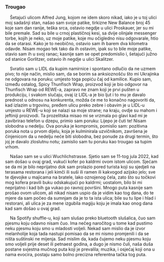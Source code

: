 ### Trougao

&nbsp;&nbsp;&nbsp;&nbsp;Šetajući ulicom Alfred Jung, kojom ne idem skoro nikad, iako je u toj ulici moj sadašnji stan, našao sam svoje patike, tirkizne New Balance broj 45 koje sam dan ranije, teška srca, ostavio negdje u ulici Proskauer, jer su mi bile premale. Sad su bile u crnoj plastičnoj kesi, sa dvije olinjale messenger torbe, kojih je neko, uz moje patike, koje mu očigledno nisu odgovarale, htio da se otarasi. Kako je to neobično, ostavio sam ih barem dva kilometra odavde. Nisam mogao tek tako da ih ostavim, ipak su to bile moje patike, stavio sam ih u svoj ranac; kasnije sam se opet predomislio i, šetajući južno od stanice Gorlitzer, ostavio ih negdje u ulici Skalitzer.

&nbsp;&nbsp;&nbsp;&nbsp;Svratio sam u LIDL da kupim namirnice i spontano odlučio da ne uzmem pivo; to nije način, mislio sam, da se borim sa anksioznošću što mi Ukrajinka ne odgovara na poruku; umjesto toga popiću čaj od kamilice. Kupio sam, između ostalog, Spicy Thunfisch Wrap, proizvod koji je bio odgovor na Thunfisch Wrap od REWE-a, zapravo ne znam koji je prvi pušten u produkciju, i svakom slučaju, ovaj iz LIDL-a je bio ljut i to mu je davalo prednost u odnosu na konkurenta, možda će me to konačno nagovoriti da, kad izlazim u trgovinu, pređem ulicu preko zebre i obavim je u LIDL-u umjesto u REWE-u koji se nalazi sa moje strane; na kraju, ovdje su mahom i jeftiniji proizvodi. Ta prozelitska misao mi se vrzmala po glavi kad mi je zavibrirao telefon u dzepu, primio sam poruku: Lijepo je čuti te! Nisam slobodna u nedelju. Ova poruka je kompromis, pomislio sam: pozitivna poruka nota u prvom dijelu, koja je kulminirala uzvičnikom, završena je činjenicom da u nedelju neće biti slobodna, bez ponude za drugi termin, što joj je davalo zloslutnu notu; zamislio sam tu poruku kao trougao sa tupim vrhom.

&nbsp;&nbsp;&nbsp;&nbsp;Našao sam se u ulici Wuchlichstrasse. Sjetio sam se 11-tog jula 2022, kad sam došao u ovaj grad, vukući kofer po kaldrmi ovom istom ulicom. Sjećam se da mi je bilo neprijatno dok sam prolazio pored turista koji su sjedjeli na terasama restorana i jeli kimči ili suši ili ramen ili kakvogod azijsko jelo; sve te djevojke u majicama na bratele, lako oznojenog čela, zato što su točkovi mog kofera pravili buku odskakujući po kaldrmi; uostalom, bilo bi mi neprijatno i kad bih ga vukao po ravnoj površini. Mnogo puta kasnije sam prošao ovom ulicom, ali nikad nisam uspio da je vidim kao tog dana, do te mjere da sam počeo da sumnjam da je to ta ista ulica; bile su tu lipe i hlad i restorani, ali ulica je za mene izgubila magiju koju je imala kao onog dana kad sam došao u ovaj grad.

&nbsp;&nbsp;&nbsp;&nbsp;Na Spotify shuffle-u, koji sam slušao preko bluetooth slušalica, čuo sam pjesmu koju odavno nisam čuo. Ima nečeg naročitog u tome kad pustimo neku pjesmu koju smo u mladosti voljeli. Nekad sam mislio da je izvor melanholije koja tada nastupi pomisao da se mi nismo promjenili i da se ništa suštinski ne mijenja. Sad mislim da, kada čujemo neku pjesmu koju smo voljeli prije deset ili petnaest godina, a dugo je nismo čuli, naša duša postane svjestna mučnog puta koji je prevalila; muzika, i osjećaj koji ona u nama evocira, postaju samo bolno precizna referentna tačka tog puta.
